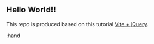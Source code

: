 ## Hello World!!

This repo is produced based on this tutorial [Vite + jQuery](https://dev.to/chmich/setup-jquery-on-vite-598k).

:hand